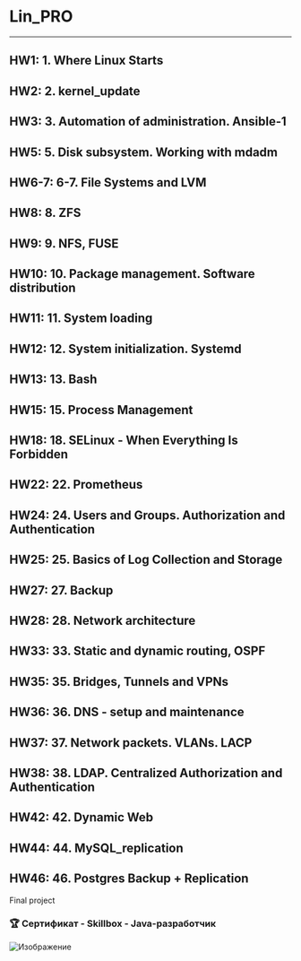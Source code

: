 # Lin_PRO
---
HW1: 1. Where Linux Starts
---
HW2: 2. kernel_update
---
HW3: 3. Automation of administration. Ansible-1
---
HW5: 5. Disk subsystem. Working with mdadm
---
HW6-7: 6-7. File Systems and LVM
---
HW8: 8. ZFS
---
HW9: 9. NFS, FUSE
---
HW10: 10. Package management. Software distribution
---
HW11: 11. System loading
---
HW12: 12. System initialization. Systemd
---
HW13: 13. Bash
---
HW15: 15. Process Management
---
HW18: 18. SELinux - When Everything Is Forbidden
---
HW22: 22. Prometheus
---
HW24: 24. Users and Groups. Authorization and Authentication
---
HW25: 25. Basics of Log Collection and Storage
---
HW27: 27. Backup
---
HW28: 28. Network architecture
---
HW33: 33. Static and dynamic routing, OSPF
---
HW35: 35. Bridges, Tunnels and VPNs
---
HW36: 36. DNS - setup and maintenance
---
HW37: 37. Network packets. VLANs. LACP
---
HW38: 38. LDAP. Centralized Authorization and Authentication
---
HW42: 42. Dynamic Web
---
HW44: 44. MySQL_replication
---
HW46: 46. Postgres Backup + Replication
---
Final project


### :trophy:   Сертификат - Skillbox - Java-разработчик
![Изображение]([https://github.com/andruhes/My-certificates/blob/main/%D0%A1%D0%B5%D1%80%D1%82%D0%B8%D1%84%D0%B8%D0%BA%D0%B0%D1%82%20-%20Skillbox%20-%20Java-%D1%80%D0%B0%D0%B7%D1%80%D0%B0%D0%B1%D0%BE%D1%82%D1%87%D0%B8%D0%BA.jpg](https://github.com/andruhes/Lin_PRO/blob/main/linpro.jpg) "Сертификат - OTUS - Administrator Linux. Professional")




